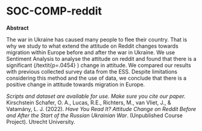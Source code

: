 # SOC-COMP-reddit

**Abstract**

The war in Ukraine has caused many people to flee their country. 
That is why we study to what extend the attitude on Reddit changes towards migration within Europe before and after the war in Ukraine. We use Sentiment Analysis to analyse the attitude on reddit and found that there is a significant (/textit{p=.0454} ) change in attitude. We compared our results with previous collected survey data from the ESS. Despite limitations considering this method and the use of data, we conclude that there is a positive change in attitude towards migration in Europe.

*Scripts and dataset are available for use. Make sure you cite our paper.* 
Kirschstein Schafer, O. A., Lucas, R.E., Richters, M., van Vliet, J., & Vatamány, L. J.  (2022). *Have You Read It? Attitude Change on Reddit Before and After the Start of the Russian Ukrainian War*. (Unpublished Course Project). Utrecht University.
